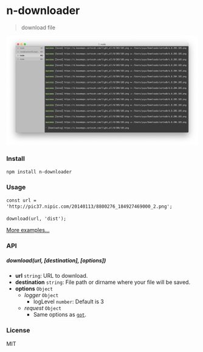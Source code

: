 # n-downloader

> download file

<img src="./snapshot/n-downloader.jpg" />

### Install
```
npm install n-downloader
```

### Usage
```
const url = 'http://pic37.nipic.com/20140113/8800276_184927469000_2.png';

download(url, 'dist');
```
[More examples...](example.js)

### API

##### download(url, [destination], [options])

- **url** `string`: URL to download.
- **destination** `string`: File path or dirname where your file will be saved.
- **options** `Object`
  - *logger* `Object`
    - logLevel `number`: Default is 3
  - *request* `Object`
    - Same options as [`got`](https://github.com/sindresorhus/got#options).

### License
MIT
